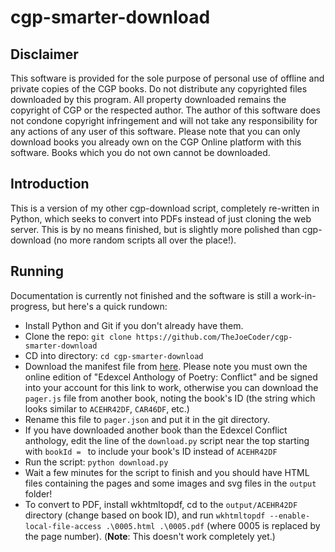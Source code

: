 # cgp-smarter-download
## Disclaimer
This software is provided for the sole purpose of personal use of offline and private copies of the CGP books. Do not distribute any copyrighted files downloaded by this program. All property downloaded remains the copyright of CGP or the respected author. The author of this software does not condone copyright infringement and will not take any responsibility for any actions of any user of this software. Please note that you can only download books you already own on the CGP Online platform with this software. Books which you do not own cannot be downloaded.

## Introduction
This is a version of my other cgp-download script, completely re-written in Python, which seeks to convert into PDFs instead of just cloning the web server.
This is by no means finished, but is slightly more polished than cgp-download (no more random scripts all over the place!).

## Running
Documentation is currently not finished and the software is still a work-in-progress, but here's a quick rundown:
* Install Python and Git if you don't already have them.
* Clone the repo: `git clone https://github.com/TheJoeCoder/cgp-smarter-download`
* CD into directory: `cd cgp-smarter-download`
* Download the manifest file from [here](https://library.cgpbooks.co.uk/digitalcontent/ACEHR42DF/assets/pager.js). Please note you must own the online edition of "Edexcel Anthology of Poetry: Conflict" and be signed into your account for this link to work, otherwise you can download the `pager.js` file from another book, noting the book's ID (the string which looks similar to `ACEHR42DF`, `CAR46DF`, etc.)
* Rename this file to `pager.json` and put it in the git directory.
* If you have downloaded another book than the Edexcel Conflict anthology, edit the line of the `download.py` script near the top starting with `bookId = ` to include your book's ID instead of `ACEHR42DF`
* Run the script: `python download.py`
* Wait a few minutes for the script to finish and you should have HTML files containing the pages and some images and svg files in the `output` folder!
* To convert to PDF, install wkhtmltopdf, cd to the `output/ACEHR42DF` directory (change based on book ID), and run `wkhtmltopdf --enable-local-file-access .\0005.html .\0005.pdf` (where 0005 is replaced by the page number). (**Note**: This doesn't work completely yet.)